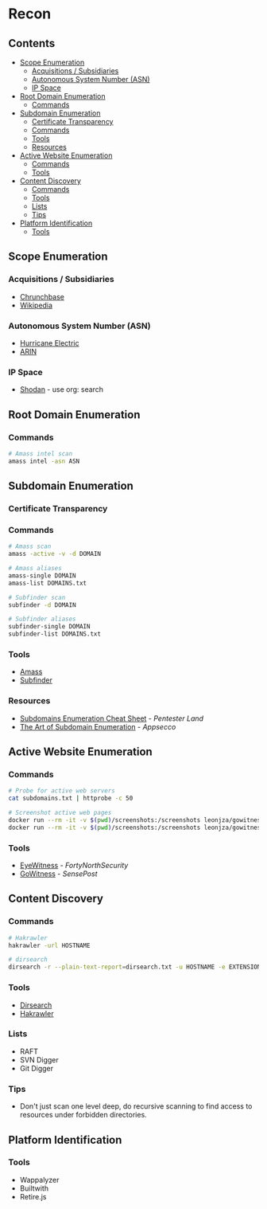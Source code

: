 <!-- omit in toc -->
# Recon

<!-- omit in toc -->
## Contents
- [Scope Enumeration](#scope-enumeration)
  - [Acquisitions / Subsidiaries](#acquisitions--subsidiaries)
  - [Autonomous System Number (ASN)](#autonomous-system-number-asn)
  - [IP Space](#ip-space)
- [Root Domain Enumeration](#root-domain-enumeration)
  - [Commands](#commands)
- [Subdomain Enumeration](#subdomain-enumeration)
  - [Certificate Transparency](#certificate-transparency)
  - [Commands](#commands-1)
  - [Tools](#tools)
  - [Resources](#resources)
- [Active Website Enumeration](#active-website-enumeration)
  - [Commands](#commands-2)
  - [Tools](#tools-1)
- [Content Discovery](#content-discovery)
  - [Commands](#commands-3)
  - [Tools](#tools-2)
  - [Lists](#lists)
  - [Tips](#tips)
- [Platform Identification](#platform-identification)
  - [Tools](#tools-3)

## Scope Enumeration

### Acquisitions / Subsidiaries
- [Chrunchbase](https://www.crunchbase.com/)
- [Wikipedia](https://en.wikipedia.org/)

### Autonomous System Number (ASN)
- [Hurricane Electric](http://he.net/)
- [ARIN](https://www.arin.net/)

### IP Space
- [Shodan](https://www.shodan.io/) - use org: search

## Root Domain Enumeration

### Commands
```bash
# Amass intel scan
amass intel -asn ASN
```

## Subdomain Enumeration

### Certificate Transparency

### Commands
```bash
# Amass scan
amass -active -v -d DOMAIN

# Amass aliases
amass-single DOMAIN
amass-list DOMAINS.txt

# Subfinder scan
subfinder -d DOMAIN

# Subfinder aliases
subfinder-single DOMAIN
subfinder-list DOMAINS.txt
```

### Tools
- [Amass](https://github.com/OWASP/Amass)
- [Subfinder](https://github.com/projectdiscovery/subfinder)

### Resources
- [Subdomains Enumeration Cheat Sheet](https://pentester.land/cheatsheets/2018/11/14/subdomains-enumeration-cheatsheet.html) - _Pentester Land_
- [The Art of Subdomain Enumeration](https://github.com/appsecco/the-art-of-subdomain-enumeration) - _Appsecco_

## Active Website Enumeration

### Commands
```bash
# Probe for active web servers
cat subdomains.txt | httprobe -c 50

# Screenshot active web pages
docker run --rm -it -v $(pwd)/screenshots:/screenshots leonjza/gowitness:latest file /screenshots/hostnames.txt
docker run --rm -it -v $(pwd)/screenshots:/screenshots leonjza/gowitness:latest report generate
```

### Tools
- [EyeWitness](https://github.com/FortyNorthSecurity/EyeWitness) - _FortyNorthSecurity_
- [GoWitness](https://github.com/sensepost/gowitness) - _SensePost_

## Content Discovery

### Commands
```bash
# Hakrawler
hakrawler -url HOSTNAME

# dirsearch
dirsearch -r --plain-text-report=dirsearch.txt -u HOSTNAME -e EXTENSION1,EXTENSION2
```

### Tools
- [Dirsearch](https://github.com/maurosoria/dirsearch)
- [Hakrawler](https://github.com/hakluke/hakrawler)

### Lists
- RAFT
- SVN Digger
- Git Digger

### Tips
- Don't just scan one level deep, do recursive scanning to find access to resources under forbidden directories.

## Platform Identification

### Tools
- Wappalyzer
- Builtwith
- Retire.js
